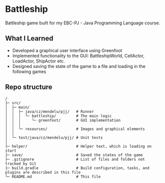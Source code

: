 # Battleship
Battleship game built for my EBC-PJ - Java Programming Language course.

## What I Learned

- Developed a graphical user interface using Greenfoot
- Implemented functionality to the GUI: BattleshipWorld, CellActor, LoadActor, ShipActor etc.
- Designed saving the state of the game to a file and loading in the following games

## Repo structure

```
/
├─ src/
│  ├─ main/ 
│  │  ├─ java/cz/mendelu/pjj/   # Runner
│  │  │  └─ battleship/         # The main logic
│  │  │     └─ greenfoot/       # GUI implementation
│  │  │    
│  │  └─ resources/             # Images and graphical elements
│  │
│  └─ test/java/cz/mendelu/pjj/ # Unit tests
│
├─ helper/                      # Helper text, which is loading on start
├─ save/                        # Saved the states of the game
├─ .gitignore                   # List of files and folders not tracked by Git
├─ build.gradle                 # Build configuration, tasks, and plugins are described in this file
└─ README.md                    # This file
```
